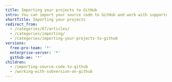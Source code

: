 ```yaml
---
title: Importing your projects to GitHub
intro: You can import your source code to GitHub and work with supported Subversion features.
shortTitle: Importing your projects
redirect_from:
  - /categories/67/articles/
  - /categories/importing/
  - /categories/importing-your-projects-to-github
versions:
  free-pro-team: '*'
  enterprise-server: '*'
  github-ae: '*'
children:
  - /importing-source-code-to-github
  - /working-with-subversion-on-github
---
```


